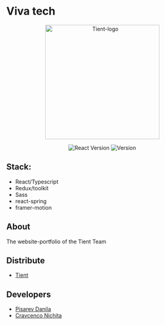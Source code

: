 # Viva tech

<p align="center">
      <img src="https://i.ibb.co/KGm6XLz/metamphs.png" alt="Tient-logo" width="300" height="300">
</p>

<p align="center">
   <img src="https://img.shields.io/badge/React-18.2.0-blue" alt="React Version">
   <img src="https://img.shields.io/badge/Version-v1.0(Alpha)-blueviolet" alt="Version">
</p>

## Stack:

- React/Typescript
- Redux/toolkit
- Sass
- react-spring
- framer-motion

## About

The website-portfolio of the Tient Team

## Distribute

- [Tient](https://tient.vercel.app/)

## Developers

- [Pisarev Danila](https://github.com/jobdn)
- [Cravcenco Nichita](https://github.com/NiceArti)
